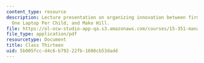 ```yaml
---
content_type: resource
description: Lecture presentation on organizing innovation between firms and communities,
  One Laptop Per Child, and Mako Hill.
file: https://ol-ocw-studio-app-qa.s3.amazonaws.com/courses/15-351-managing-innovation-and-entrepreneurship-spring-2008/5b005fccd4c6b79222fb1608cb53dadd_13_lec.pdf
file_type: application/pdf
resourcetype: Document
title: Class Thirteen
uid: 5b005fcc-d4c6-b792-22fb-1608cb53dadd
---
```

